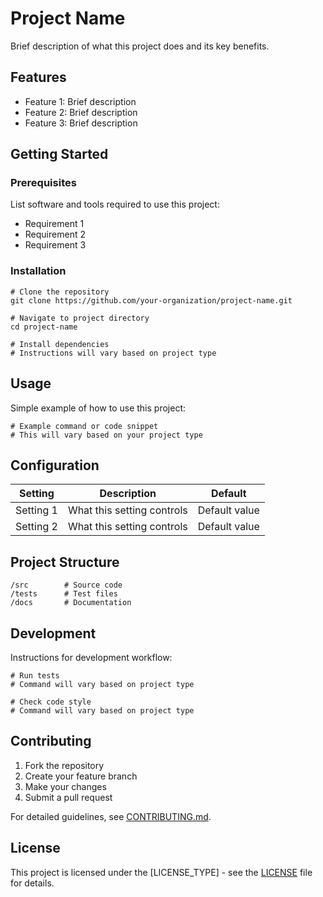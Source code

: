 # Project Name

Brief description of what this project does and its key benefits.

## Features

- Feature 1: Brief description
- Feature 2: Brief description
- Feature 3: Brief description

## Getting Started

### Prerequisites

List software and tools required to use this project:

- Requirement 1
- Requirement 2
- Requirement 3

### Installation

```
# Clone the repository
git clone https://github.com/your-organization/project-name.git

# Navigate to project directory
cd project-name

# Install dependencies
# Instructions will vary based on project type
```

## Usage

Simple example of how to use this project:

```
# Example command or code snippet
# This will vary based on your project type
```

## Configuration

| Setting | Description | Default |
|---------|-------------|---------|
| Setting 1 | What this setting controls | Default value |
| Setting 2 | What this setting controls | Default value |

## Project Structure

```
/src        # Source code
/tests      # Test files
/docs       # Documentation
```

## Development

Instructions for development workflow:

```
# Run tests
# Command will vary based on project type

# Check code style
# Command will vary based on project type
```

## Contributing

1. Fork the repository
2. Create your feature branch
3. Make your changes
4. Submit a pull request

For detailed guidelines, see [CONTRIBUTING.md](https://github.com/Arete-Innovations/.github/blob/main/.github/CONTRIBUTING.md).

## License

This project is licensed under the [LICENSE_TYPE] - see the [LICENSE](LICENSE) file for details.
